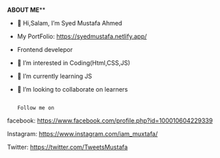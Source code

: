 
****ABOUT ME******

- 👋 Hi,Salam, I’m Syed Mustafa Ahmed
- My PortFolio: https://syedmustafa.netlify.app/
- Frontend develepor
- 👀 I’m interested in Coding(Html,CSS,JS)
- 🌱 I’m currently learning JS
- 💞️ I’m looking to collaborate on learners



                                                                        Follow me on

facebook: https://www.facebook.com/profile.php?id=100010604229339



Instagram: https://www.instagram.com/iam_muxtafa/



Twitter: https://twitter.com/TweetsMustafa
